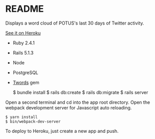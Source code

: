 # README

Displays a word cloud of POTUS's last 30 days of Twitter activity.

[See it on Heroku](https://trump-twords.herokuapp.com)

* Ruby 2.4.1

* Rails 5.1.3

* Node

* PostgreSQL

* [Twords](https://github.com/msimonborg/twords) gem

    $ bundle install
    $ rails db:create
    $ rails db:migrate
    $ rails server

Open a second terminal and cd into the app root directory. Open the webpack development server for Javascript auto reloading.

    $ yarn install
    $ bin/webpack-dev-server

To deploy to Heroku, just create a new app and push.
